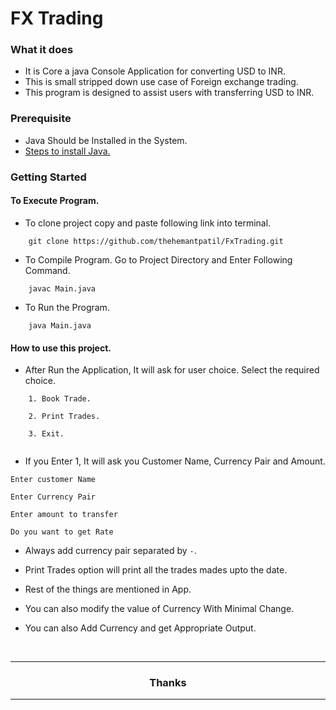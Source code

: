 # FX Trading

### What it does

- It is Core  a java Console Application for converting USD to INR. 
- This is small stripped down use case of Foreign exchange trading. 
- This program is designed to assist users with transferring USD to INR.

### Prerequisite
- Java Should be Installed in the System.
- [Steps to install Java.](https://www.javatpoint.com/javafx-how-to-install-java)

### Getting Started


#### To Execute Program.

- To clone project copy and paste following link into terminal.

``` 
	git clone https://github.com/thehemantpatil/FxTrading.git 
```

- To Compile Program. Go to Project Directory and Enter Following Command.

``` 
	javac Main.java
```

-  To Run the Program.

``` 
	java Main.java
```

#### How to use this project.

- After Run the Application, It will ask for user choice. Select the required choice.

```
	1. Book Trade.
	
	2. Print Trades.
	
	3. Exit.
	
```
- If you Enter 1, It will ask you Customer Name, Currency Pair and Amount.


```
Enter customer Name

Enter Currency Pair

Enter amount to transfer

Do you want to get Rate

```

- Always add currency pair separated by ```-```.

- Print Trades option will print all the trades mades upto the date.

- Rest of the things are mentioned in App.


- You can also modify the value of Currency With Minimal Change.


- You can also Add Currency and get Appropriate Output.

<br>

<hr>
	<h3 align="center">Thanks</h3>
<hr>

